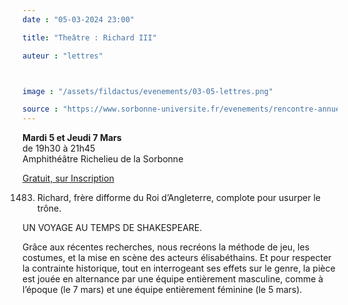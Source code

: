 ```yaml
---
date : "05-03-2024 23:00"

title: "Theâtre : Richard III"

auteur : "lettres"



image : "/assets/fildactus/evenements/03-05-lettres.png"

source : "https://www.sorbonne-universite.fr/evenements/rencontre-annuelle-du-reseau-remedis"
---
```


__Mardi 5 et Jeudi 7 Mars__  
de 19h30 à 21h45  
Amphithéâtre Richelieu de la Sorbonne

[Gratuit, sur Inscription](https://www.billetweb.fr/richard-iii4)

1483. Richard, frère difforme du Roi d’Angleterre, complote pour usurper le trône.

UN VOYAGE AU TEMPS DE SHAKESPEARE.

Grâce aux récentes recherches, nous recréons la méthode de jeu, les costumes, et la mise en scène des acteurs élisabéthains. Et pour respecter la contrainte historique, tout en interrogeant ses effets sur le genre, la pièce est jouée en alternance par une équipe entièrement masculine, comme à l’époque (le 7 mars) et une équipe entièrement féminine (le 5 mars).
